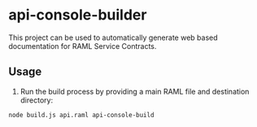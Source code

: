 # api-console-builder
This project can be used to automatically generate web based documentation for RAML Service Contracts.

## Usage
1. Run the build process by providing a main RAML file and destination directory:
```
node build.js api.raml api-console-build
```
